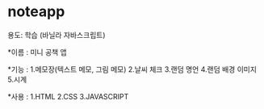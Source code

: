 # noteapp

 용도: 학습
 (바닐라 자바스크립트)

 *이름 : 
 미니 공책 앱

 *기능 : 
 1.메모장(텍스트 메모, 그림 메모)
 2.날씨 체크
 3.랜덤 명언
 4.랜덤 배경 이미지
 5.시계

 *사용 : 
 1.HTML
 2.CSS
 3.JAVASCRIPT


